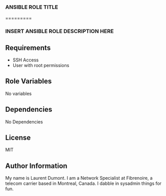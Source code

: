 ### ANSIBLE ROLE TITLE ###
=========

### INSERT ANSIBLE ROLE DESCRIPTION HERE ###

Requirements
------------

* SSH Access
* User with root permissions

Role Variables
--------------

No variables

Dependencies
------------

No Dependencies

License
-------

MIT

Author Information
------------------

My name is Laurent Dumont. I am a Network Specialist at Fibrenoire, a telecom carrier based in Montreal, Canada. I dabble in sysadmin things for fun.
